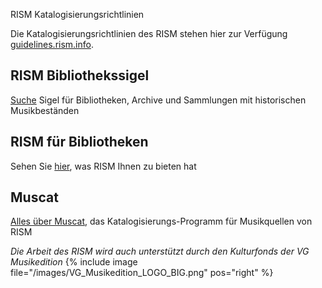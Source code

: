 
<div class="p-2 notification is-warning is-light">
    <p class="has-text-weight-semibold">RISM Katalogisierungsrichtlinien</p>
    <p>Die Katalogisierungsrichtlinien des RISM stehen hier zur Verfügung <a href="https://guidelines.rism.info">guidelines.rism.info</a>.</p>
</div>


## RISM Bibliothekssigel

[Suche](/community/sigla.html) Sigel für Bibliotheken, Archive und Sammlungen mit historischen Musikbeständen

## RISM für Bibliotheken

Sehen Sie [hier](/community/rism-for-librarians.html), was RISM Ihnen zu bieten hat

## Muscat

[Alles über Muscat](/community/muscat.html), das Katalogisierungs-Programm für Musikquellen von RISM


_Die Arbeit des RISM wird auch unterstützt durch den Kulturfonds der VG Musikedition_
{% include image file="/images/VG_Musikedition_LOGO_BIG.png" pos="right" %}
